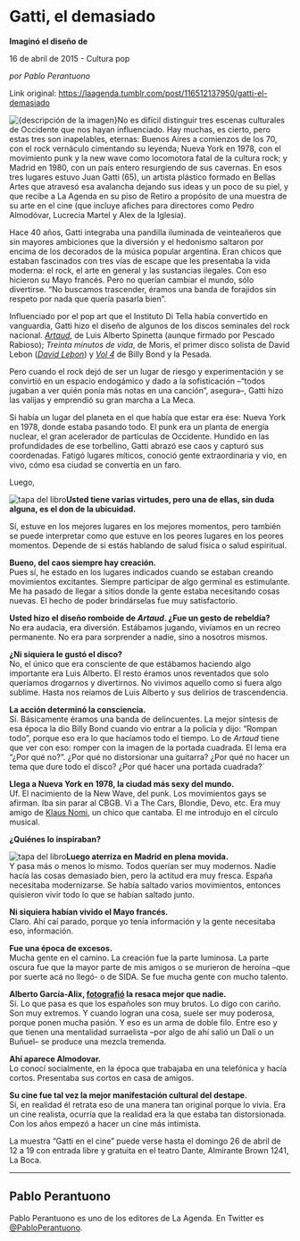 # Gatti, el demasiado

**Imaginó el diseño de**

16 de abril de 2015 - Cultura pop

_por Pablo Perantuono_

Link original: https://laagenda.tumblr.com/post/116512137950/gatti-el-demasiado

![{descripción de la imagen}](https://64.media.tumblr.com/e9802b7af6c00e8bde9728cd57b8d212/tumblr_inline_pk0l97Clp71t6q87u_500.png)No es difícil
distinguir tres escenas culturales de Occidente que nos hayan
influenciado. Hay muchas, es cierto, pero estas tres son inapelables,
eternas: Buenos Aires a comienzos de los 70, con el rock vernáculo
cimentando su leyenda; Nueva York en 1978, con el movimiento punk y
la new wave como locomotora fatal de la cultura rock; y Madrid en
1980, con un país entero resurgiendo de sus cavernas. En esos tres
lugares estuvo Juan Gatti (65), un artista plástico formado en
Bellas Artes que atravesó esa avalancha dejando sus ideas y un poco
de su piel, y que recibe a La Agenda en su piso de Retiro a propósito
de una muestra de su arte en el cine (que incluye afiches para directores como Pedro Almodóvar, Lucrecia Martel y Alex de la Iglesia).    


Hace 40 años, Gatti
integraba una pandilla iluminada de veinteañeros que sin mayores
ambiciones que la diversión y el hedonismo saltaron por encima de
los decorados de la música popular argentina. Eran chicos que
estaban fascinados con tres vías de escape que les presentaba la
vida moderna: el rock, el arte en general y las sustancias ilegales.
Con eso hicieron su Mayo francés. Pero no querían cambiar el mundo,
sólo divertirse. “No buscamos trascender, éramos una banda de
forajidos sin respeto por nada que quería pasarla bien”. 


Influenciado por el
pop art que el Instituto Di Tella había convertido en vanguardia,
Gatti hizo el diseño de algunos de los discos seminales del rock
nacional. [*Artaud*](https://www.youtube.com/watch?v=rJjfawM7Cp8),
de Luis Alberto Spinetta (aunque firmado por Pescado Rabioso);
*Treinta minutos de vida*, de Moris, el primer disco solista de David
Lebon ([*David
Lebon*](https://www.youtube.com/watch?v=j24J4CElfyo)) y [*Vol
4*](https://www.youtube.com/watch?v=vNJnR-eA1Oc) de Billy Bond y la Pesada. 


Pero cuando el rock
dejó de ser un lugar de riesgo y experimentación y se convirtió en
un espacio endogámico y dado a la sofisticación –“todos jugaban
a ver quién ponía más notas en una canción”, asegura–, Gatti
hizo las valijas y emprendió su gran marcha a La Meca. 


Si había un lugar
del planeta en el que había que estar era ése: Nueva York en 1978,
donde estaba pasando todo. El punk era un planta de energía nuclear,
el gran acelerador de partículas de Occidente. Hundido en las
profundidades de ese torbellino, Gatti abrazó ese caos y capturó
sus coordenadas. Fatigó lugares míticos, conoció gente
extraordinaria y vio, en vivo, cómo esa ciudad se convertía en un
faro. 


Luego, 

![tapa del libro](https://64.media.tumblr.com/4d2a104f95031922244b40852c872235/tumblr_inline_pk0l98wOkg1t6q87u_250.png)**Usted tiene varias
virtudes, pero una de ellas, sin duda alguna, es el don de la
ubicuidad.**  

Sí, estuve en los
mejores lugares en los mejores momentos, pero también se puede
interpretar como que estuve en los peores lugares en los peores
momentos. Depende de si estás hablando de salud física o salud
espiritual. 


**Bueno, del caos
siempre hay creación.**  
Pues sí, he
estado en los lugares indicados cuando se estaban creando movimientos
excitantes. Siempre participar de algo germinal es estimulante. Me ha
pasado de llegar a sitios donde la gente estaba necesitando cosas
nuevas. El hecho de poder brindárselas fue muy satisfactorio. 


**Usted hizo el
diseño romboide de *Artaud*. ¿Fue un gesto de rebeldía?**  
No era audacia,
era diversión. Estábamos jugando, vivíamos en un recreo
permanente. No era para sorprender a nadie, sino a nosotros mismos. 


**¿Ni siquiera le
gustó el disco?**  
No, el único que
era consciente de que estábamos haciendo algo importante era Luis
Alberto. El resto éramos unos reventados que solo queríamos
drogarnos y divertirnos. No vivimos aquello como si fuera algo
sublime. Hasta nos reíamos de Luis Alberto y sus delirios de
trascendencia. 


**La acción
determinó la consciencia.**  
Sí. Básicamente
éramos una banda de delincuentes. La mejor síntesis de esa época
la dio Billy Bond cuando vio entrar a la policía y dijo: “Rompan
todo”, porque eso era lo que hacíamos todo el tiempo. Lo de *Artaud*
tiene que ver con eso: romper con la imagen de la portada cuadrada.
El lema era “¿Por qué no?”. ¿Por qué no distorsionar una
guitarra? ¿Por qué no hacer un tema que dure todo el disco? ¿Por qué hacer una portada cuadrada?´

**Llega a Nueva York
en 1978, la ciudad más sexy del mundo.**  
Uf. El nacimiento
de la New Wave, del punk. Los movimientos gays se afirman. Iba sin
parar al CBGB. Vi a The Cars, Blondie, Devo, etc. Era muy amigo de
[Klaus Nomi](https://www.youtube.com/watch?v=gma5IUNMTn0),
un chico que cantaba. El me introdujo en el círculo musical.  


**¿Quiénes lo
inspiraban?**  


![tapa del libro](https://64.media.tumblr.com/c16fcea8f20fafb9044e5aba700e7cfb/tumblr_inline_pk0l99t4TJ1t6q87u_250.png)**Luego aterriza en
Madrid en plena movida.**  
Y pasa más o
menos lo mismo. Todos querían ser muy modernos. Nadie hacía las
cosas demasiado bien, pero la actitud era muy fresca. España
necesitaba modernizarse. Se había saltado varios movimientos,
entonces quisieron vivir todo lo que se habían saltado junto. 


**Ni siquiera habían
vivido el Mayo francés.**  
Claro. Ahí caí
parado, porque yo tenía información y la gente necesitaba eso,
información. 


**Fue una época de
excesos.**  
Mucha gente en el
camino. La creación fue la parte luminosa. La parte oscura fue que
la mayor parte de mis amigos o se murieron de heroína –que por
suerte acá no llegó- o de SIDA. Se fue mucha gente con mucho
talento. 


**Alberto
García-Alix, [fotografió](http://www.albertogarciaalix.com/)
la resaca mejor que nadie.**  
Sí. Lo que pasa
es que los españoles son muy brutos. Lo digo con cariño. Son muy
extremos. Y cuando logran una cosa, suele ser muy poderosa, porque
ponen mucha pasión. Y eso es un arma de doble filo. Entre eso y que
tienen una mentalidad surraelista –por algo de ahí salió un Dalí o
un Buñuel– se produce una mezcla tremenda. 


**Ahí aparece
Almodovar.**  
Lo conocí
socialmente, en la época que trabajaba en una telefónica y
hacía cortos. Presentaba sus cortos en casa de amigos. 


**Su cine fue tal
vez la mejor manifestación cultural del destape.**  
Sí, en realidad
él retrata eso de una manera tan original porque lo vivía. Era un
cine realista, ocurría que la realidad era la que estaba tan
distorsionada. Con los años empezó a hacer un cine más intimista. 


  
  


La muestra “Gatti
en el cine” puede verse hasta el domingo 26 de abril de 12 a 19 con
entrada libre y gratuita en el teatro Dante, Almirante Brown 1241,
La Boca. 



---

 Pablo Perantuono
-----------------

 Pablo Perantuono es uno de los editores de La Agenda. En Twitter es [@PabloPerantuono](https://twitter.com/PabloPerantuono). 


